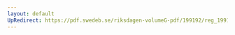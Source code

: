 ```yaml
---
layout: default
UpRedirect: https://pdf.swedeb.se/riksdagen-volumeG-pdf/199192/reg_199192/reg_199192_0903.pdf
---
```


